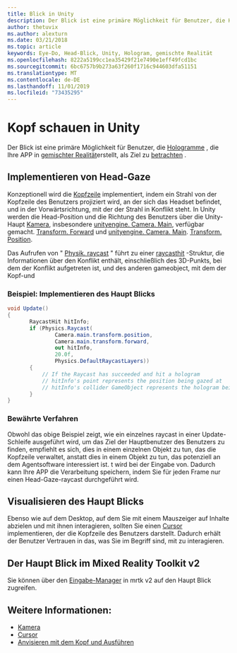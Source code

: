 ```yaml
---
title: Blick in Unity
description: Der Blick ist eine primäre Möglichkeit für Benutzer, die Hologramme, die Ihre APP in gemischter Realität erstellt, als Ziel zu betrachten.
author: thetuvix
ms.author: alexturn
ms.date: 03/21/2018
ms.topic: article
keywords: Eye-Do, Head-Blick, Unity, Hologram, gemischte Realität
ms.openlocfilehash: 8222a5199cc1ea35429f21e7490e1eff49fcd1bc
ms.sourcegitcommit: 6bc6757b9b273a63f260f1716c944603dfa51151
ms.translationtype: MT
ms.contentlocale: de-DE
ms.lasthandoff: 11/01/2019
ms.locfileid: "73435295"
---
```

# <a name="head-gaze-in-unity"></a>Kopf schauen in Unity

Der Blick ist eine primäre Möglichkeit für Benutzer, die [Hologramme](hologram.md) , die Ihre APP in [gemischter Realität](mixed-reality.md)erstellt, als Ziel zu [betrachten](gaze-and-commit.md) .


## <a name="implementing-head-gaze"></a>Implementieren von Head-Gaze

Konzeptionell wird die [Kopfzeile](gaze-and-commit.md) implementiert, indem ein Strahl von der Kopfzeile des Benutzers projiziert wird, an der sich das Headset befindet, und in der Vorwärtsrichtung, mit der der Strahl in Konflikt steht. In Unity werden die Head-Position und die Richtung des Benutzers über die Unity-Haupt [Kamera](camera-in-unity.md), insbesondere [unityengine. Camera. Main](https://docs.unity3d.com/ScriptReference/Camera-main.html), verfügbar gemacht. [Transform. Forward](https://docs.unity3d.com/ScriptReference/Transform-forward.html) und [unityengine. Camera. Main](https://docs.unity3d.com/ScriptReference/Camera-main.html). [Transform. Position](https://docs.unity3d.com/ScriptReference/Transform-position.html).

Das Aufrufen von " [Physik. raycast](https://docs.unity3d.com/ScriptReference/Physics.Raycast.html) " führt zu einer [raycasthit](https://docs.unity3d.com/ScriptReference/RaycastHit.html) -Struktur, die Informationen über den Konflikt enthält, einschließlich des 3D-Punkts, bei dem der Konflikt aufgetreten ist, und des anderen gameobject, mit dem der Kopf-und

### <a name="example-implement-head-gaze"></a>Beispiel: Implementieren des Haupt Blicks

```cs
void Update()
{
       RaycastHit hitInfo;
       if (Physics.Raycast(
               Camera.main.transform.position,
               Camera.main.transform.forward,
               out hitInfo,
               20.0f,
               Physics.DefaultRaycastLayers))
       {
           // If the Raycast has succeeded and hit a hologram
           // hitInfo's point represents the position being gazed at
           // hitInfo's collider GameObject represents the hologram being gazed at
       }
}
```

### <a name="best-practices"></a>Bewährte Verfahren

Obwohl das obige Beispiel zeigt, wie ein einzelnes raycast in einer Update-Schleife ausgeführt wird, um das Ziel der Hauptbenutzer des Benutzers zu finden, empfiehlt es sich, dies in einem einzelnen Objekt zu tun, das die Kopfzeile verwaltet, anstatt dies in einem Objekt zu tun, das potenziell an dem Agentsoftware interessiert ist. t wird bei der Eingabe von. Dadurch kann Ihre APP die Verarbeitung speichern, indem Sie für jeden Frame nur einen Head-Gaze-raycast durchgeführt wird.

## <a name="visualizing-head-gaze"></a>Visualisieren des Haupt Blicks

Ebenso wie auf dem Desktop, auf dem Sie mit einem Mauszeiger auf Inhalte abzielen und mit ihnen interagieren, sollten Sie einen [Cursor](cursors.md) implementieren, der die Kopfzeile des Benutzers darstellt. Dadurch erhält der Benutzer Vertrauen in das, was Sie im Begriff sind, mit zu interagieren.

## <a name="head-gaze-in-the-mixed-reality-toolkit-v2"></a>Der Haupt Blick im Mixed Reality Toolkit v2
Sie können über den [Eingabe-Manager](https://microsoft.github.io/MixedRealityToolkit-Unity/Documentation/Input/Overview.html) in mrtk v2 auf den Haupt Blick zugreifen.

## <a name="see-also"></a>Weitere Informationen:
* [Kamera](camera-in-unity.md)
* [Cursor](cursors.md)
* [Anvisieren mit dem Kopf und Ausführen](gaze-and-commit.md)

